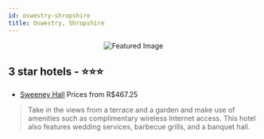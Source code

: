 ```yaml
---
id: oswestry-shropshire
title: Oswestry, Shropshire
---
```


<center><img src="https://i.travelapi.com/hotels/4000000/3970000/3969000/3968924/c9da4e43_b.jpg" alt="Featured Image" /></center>


##  3 star hotels - ⭐️⭐️⭐️

-    [Sweeney Hall](https://us.hurb.com/hotels/oswestry/sweeney-hall-JNP-JP922648?cmp=18055) Prices from R$467.25
   > Take in the views from a terrace and a garden and make use of amenities such as complimentary wireless Internet access. This hotel also features wedding services, barbecue grills, and a banquet hall.
